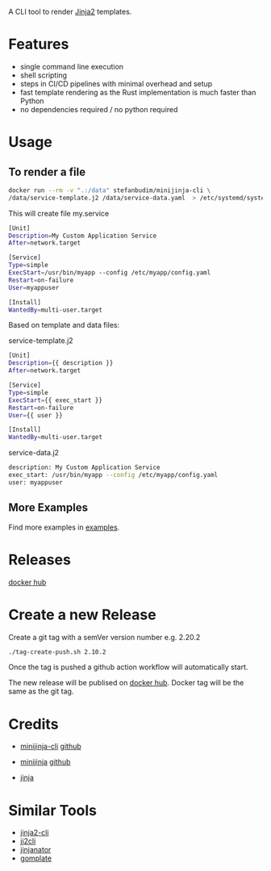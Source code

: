 A CLI tool to render [Jinja2](https://jinja.palletsprojects.com/en/stable/) templates.

# Features
- single command line execution
- shell scripting
- steps in CI/CD pipelines with minimal overhead and setup
- fast template rendering as the Rust implementation is much faster than Python
- no dependencies required / no python required

# Usage

## To render a file
```bash
docker run --rm -v ".:/data" stefanbudim/minijinja-cli \
/data/service-template.j2 /data/service-data.yaml  > /etc/systemd/system/my.service
```
This will create file my.service
```bash
[Unit]
Description=My Custom Application Service
After=network.target

[Service]
Type=simple
ExecStart=/usr/bin/myapp --config /etc/myapp/config.yaml
Restart=on-failure
User=myappuser

[Install]
WantedBy=multi-user.target
```

Based on template and data files:

service-template.j2
```bash
[Unit]
Description={{ description }}
After=network.target

[Service]
Type=simple
ExecStart={{ exec_start }}
Restart=on-failure
User={{ user }}

[Install]
WantedBy=multi-user.target
```


service-data.j2
```bash
description: My Custom Application Service
exec_start: /usr/bin/myapp --config /etc/myapp/config.yaml
user: myappuser
```

## More Examples
Find more examples in [examples](examples).


# Releases
[docker hub](https://hub.docker.com/r/stefanbudim/minijinja-cli)

# Create a new Release
Create a git tag with a semVer version number e.g. 2.20.2
```bash
./tag-create-push.sh 2.10.2
```
Once the tag is pushed a github action workflow will automatically start.

The new release will be publised on [docker hub](https://hub.docker.com/r/stefanbudim/minijinja-cli). Docker tag will be the same as the git tag.


# Credits

- [minijinja-cli](https://crates.io/crates/minijinja-cli) [github](https://github.com/mitsuhiko/minijinja/tree/main/minijinja-cli)

- [minijinja](https://docs.rs/minijinja/latest/minijinja/) [github](https://github.com/mitsuhiko/minijinja)

- [jinja](https://github.com/pallets/jinja/)

# Similar Tools
- [jinja2-cli](https://github.com/mattrobenolt/jinja2-cli)
- [jj2cli](https://github.com/m000/jj2cli)
- [jinjanator](https://github.com/kpfleming/jinjanator)
- [gomplate](https://docs.gomplate.ca/)

